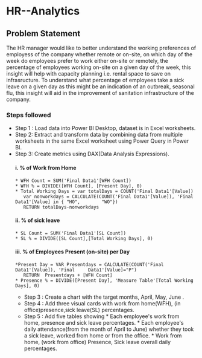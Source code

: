 # HR--Analytics
## Problem Statement
The HR manager would like to better understand the working preferences of employess of the company whether remote or on-site, on which day of the week do employees prefer to work either on-site or remotely, the percentage of employees working on-site on a given day of the week, this insight will help with capacity planning i.e. rental space to save on infrasructure. To understand what percentage of employees take a sick leave on a given day as this might be an indication of an outbreak, seasonal flu, this insight will aid in the improvement of sanitation infrastructure of the company.

### Steps followed 

- Step 1 : Load data into Power BI Desktop, dataset is in Excel worksheets.
- Step 2: Extract and transform data by combining data from multiple worksheets in the same Excel worksheet using Power Query in Power BI.
- Step 3: Create metrics using DAX(Data Analysis Expressions).
   #### i. % of Work from Home          
      * WFH Count = SUM('Final Data1'[WFH Count])
      * WFH % = DIVIDE([WFH Count], [Present Day], 0)
      * Total Working Days = var totalDays = COUNT('Final Data1'[Value])
         var nonworkdays = CALCULATE(COUNT('Final Data1'[Value]), 'Final Data1'[Value] in { "HO",        "WO"})
         RETURN totalDays-nonworkdays
  #### ii. % of sick leave
      * SL Count = SUM('Final Data1'[SL Count])
      * SL % = DIVIDE([SL Count],[Total Working Days], 0)
  #### iii. % of Employees Present (on-site) per Day 
      *Present Day = VAR Presentdays = CALCULATE(COUNT('Final Data1'[Value]), 'Final     Data1'[Value]="P")
         RETURN  Presentdays + [WFH Count]
      * Presence % = DIVIDE([Present Day], 'Measure Table'[Total Working Days], 0)
  - Step 3 : Create a chart with the target months, April, May, June .
  - Step 4 : Add three visual cards with work from home(WFH), (in office)presence,sick leave(SL) percentages.
  - Step 5 : Add five tables showing
             * Each employee's work from home, presence and sick leave percentages.
             * Each employee's daily attendance(from the month of April to June)       whether they took a sick leave, worked from home or from the office.
             * Work from home, (work from office) Presence, Sick leave overall daily percentages.
             
    
